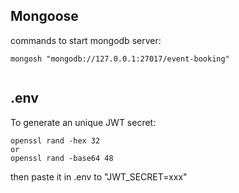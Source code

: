 ## Mongoose
commands to start mongodb server:
```
mongosh "mongodb://127.0.0.1:27017/event-booking"


```


## .env
To generate an unique JWT secret:

```
openssl rand -hex 32
or
openssl rand -base64 48
```

then paste it in .env to "JWT_SECRET=xxx"

